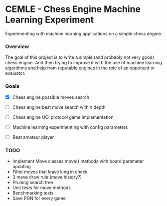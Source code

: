 # CEMLE - Chess Engine Machine Learning Experiment

Experimenting with machine learning applications on a simple chess engine.

### Overview

The goal of this project is to write a simple (and probably not very good) chess
engine. And then trying to improve it with the use of machine learning
algorithms and help from reputable engines in the role of an opponent or
evaluator. 

### Goals

- [x] Chess engine possible moves search
- [ ] Chess engine best move search with _n_ depth
- [ ] Chess engine UCI protocol game implementation
- [ ] Machine learning experimenting with config parameters
- [ ] Beat amateur player


### TODO

* Implement Move classes move() methods with board parameter updating
* Filter moves that leave king in check
* 3 move draw rule (move history?)
* Pruning search tree
* Unit tests for move methods
* Benchmarking tests
* Save PGN for every game
